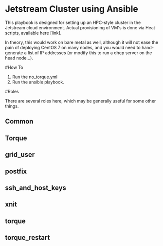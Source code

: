 # Jetstream Cluster using Ansible

This playbook is designed for setting up an HPC-style cluster in the Jetstream cloud environment. Actual provisioning of VM's is done
via Heat scripts, available here [link]. 

In theory, this would work on bare metal as well, although it will not ease the pain of deploying CentOS 7 on many nodes, and you would need
to hand-generate a list of IP addresses (or modify this to run a dhcp server on the head node...).

#How To
1. Run the no\_torque.yml 
2. Run the ansible playbook. 

#Roles

There are several roles here, which may be generally useful for some other things.

## Common

## Torque

## grid\_user

## postfix

## ssh\_and\_host\_keys

## xnit

## torque

## torque\_restart
